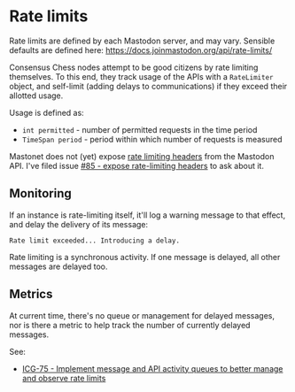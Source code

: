 # Rate limits

Rate limits are defined by each Mastodon server, and may vary. Sensible defaults are defined here: https://docs.joinmastodon.org/api/rate-limits/

Consensus Chess nodes attempt to be good citizens by rate limiting themselves. To this end, they track usage of the APIs with a `RateLimiter` object, and self-limit (adding delays to communications) if they exceed their allotted usage.

Usage is defined as:

* `int permitted` - number of permitted requests in the time period
* `TimeSpan period` - period within which number of requests is measured

Mastonet does not (yet) expose [rate limiting headers](https://docs.joinmastodon.org/api/rate-limits/) from the Mastodon API. I've filed issue [#85 - expose rate-limiting headers](https://github.com/glacasa/Mastonet/issues/85) to ask about it.

## Monitoring

If an instance is rate-limiting itself, it'll log a warning message to that effect, and delay the delivery of its message:

```
Rate limit exceeded... Introducing a delay.
```

Rate limiting is a synchronous activity. If one message is delayed, all other messages are delayed too.

## Metrics

At current time, there's no queue or management for delayed messages, nor is there a metric to help track the number of currently delayed messages.

See:

* [ICG-75 - Implement message and API activity queues to better manage and observe rate limits](https://trello.com/c/2hNTHIIC/75-implement-message-and-api-activity-queues-to-better-manage-and-observe-rate-limits)
